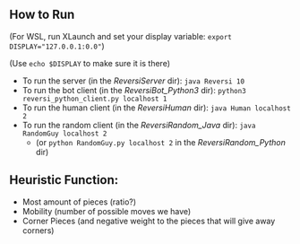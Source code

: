 ## How to Run

(For WSL, run XLaunch and set your display variable: `export DISPLAY="127.0.0.1:0.0"`)

(Use `echo $DISPLAY` to make sure it is there)

- To run the server (in the _ReversiServer_ dir): `java Reversi 10`
- To run the bot client (in the _ReversiBot_Python3_ dir): `python3 reversi_python_client.py localhost 1`
- To run the human client (in the _ReversiHuman_ dir): `java Human localhost 2`
- To run the random client (in the _ReversiRandom_Java_ dir): `java RandomGuy localhost 2`
  - (or `python RandomGuy.py localhost 2` in the _ReversiRandom_Python_ dir)

## Heuristic Function:

- Most amount of pieces (ratio?)
- Mobility (number of possible moves we have)
- Corner Pieces (and negative weight to the pieces that will give away corners)
